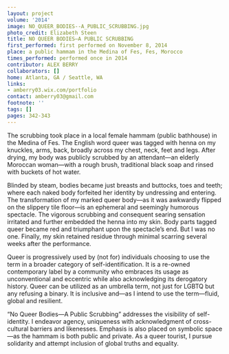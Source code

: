 ```yaml
---
layout: project
volume: '2014'
image: NO_QUEER_BODIES--A_PUBLIC_SCRUBBING.jpg
photo_credit: Elizabeth Steen
title: NO QUEER BODIES—A PUBLIC SCRUBBING
first_performed: first performed on November 8, 2014
place: a public hammam in the Medina of Fes, Fes, Morocco
times_performed: performed once in 2014
contributor: ALEX BERRY
collaborators: []
home: Atlanta, GA / Seattle, WA
links:
- amberry03.wix.com/portfolio
contact: amberry03@gmail.com
footnote: ''
tags: []
pages: 342-343
---
```


The scrubbing took place in a local female hammam (public bathhouse) in the Medina of Fes. The English word queer was tagged with henna on my knuckles, arms, back, broadly across my chest, neck, feet and legs. After drying, my body was publicly scrubbed by an attendant—an elderly Moroccan woman—with a rough brush, traditional black soap and rinsed with buckets of hot water.

Blinded by steam, bodies became just breasts and buttocks, toes and teeth; where each naked body forfeited her identity by undressing and entering. The transformation of my marked queer body—as it was awkwardly flipped on the slippery tile floor—is an ephemeral and seemingly humorous spectacle. The vigorous scrubbing and consequent searing sensation irritated and further embedded the henna into my skin. Body parts tagged queer became red and triumphant upon the spectacle’s end. But I was no one. Finally, my skin retained residue through minimal scarring several weeks after the performance.

Queer is progressively used by (not for) individuals choosing to use the term in a broader category of self-identification. It is a re-owned contemporary label by a community who embraces its usage as unconventional and eccentric while also acknowledging its derogatory history. Queer can be utilized as an umbrella term, not just for LGBTQ but any refusing a binary. It is inclusive and—as I intend to use the term—fluid, global and resilient.

“No Queer Bodies—A Public Scrubbing” addresses the visibility of self-identity. I endeavor agency, uniqueness with acknowledgment of cross-cultural barriers and likenesses. Emphasis is also placed on symbolic space—as the hammam is both public and private. As a queer tourist, I pursue solidarity and attempt inclusion of global truths and equality.
